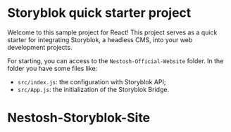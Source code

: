 
# Storyblok quick starter project

Welcome to this sample project for React!
This project serves as a quick starter for integrating Storyblok, a headless CMS, into your web development projects.

For starting, you can access to the `Nestosh-Official-Website` folder.
In the folder you have some files like:

- `src/index.js`: the configuration with Storyblok API;
- `src/App.js`: the initialization of the Storyblok Bridge.

# Nestosh-Storyblok-Site
